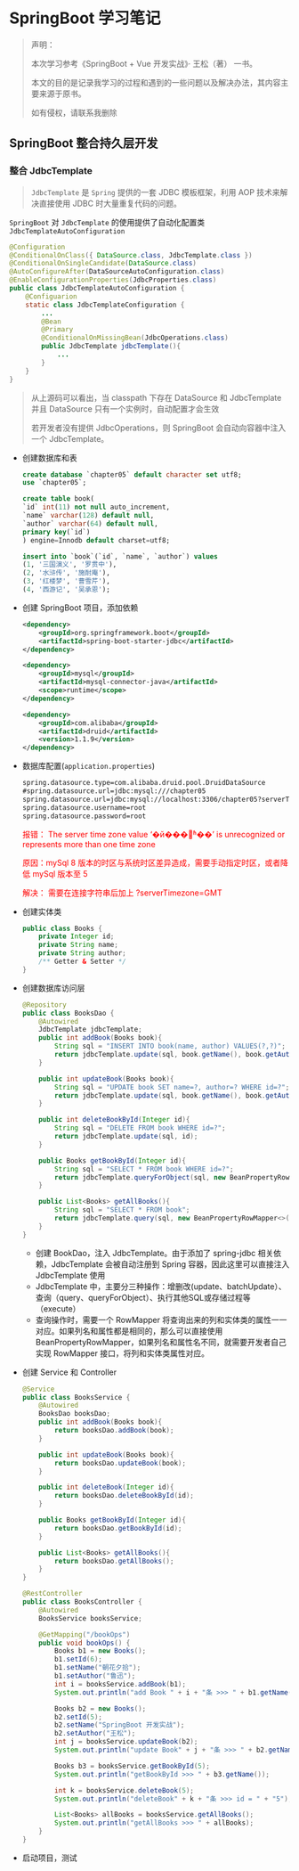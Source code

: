 # SpringBoot 学习笔记

> 声明：
> 
> 本次学习参考《SpringBoot + Vue 开发实战》· 王松（著） 一书。
> 
> 本文的目的是记录我学习的过程和遇到的一些问题以及解决办法，其内容主要来源于原书。
> 
> 如有侵权，请联系我删除

## SpringBoot 整合持久层开发

### 整合 JdbcTemplate

> `JdbcTemplate` 是 `Spring` 提供的一套 JDBC 模板框架，利用 AOP 技术来解决直接使用 JDBC 时大量重复代码的问题。

`SpringBoot` 对 `JdbcTemplate` 的使用提供了自动化配置类 `JdbcTemplateAutoConfiguration`

```java
@Configuration
@ConditionalOnClass({ DataSource.class, JdbcTemplate.class })
@ConditionalOnSingleCandidate(DataSource.class)
@AutoConfigureAfter(DataSourceAutoConfiguration.class)
@EnableConfigurationProperties(JdbcProperties.class)
public class JdbcTemplateAutoConfiguration {
	@Configuarion
	static class JdbcTemplateConfiguration {
		...
		@Bean
		@Primary
		@ConditionalOnMissingBean(JdbcOperations.class)
		public JdbcTemplate jdbcTemplate(){
			...
		}
	}
}
```

> 从上源码可以看出，当 classpath 下存在 DataSource 和 JdbcTemplate 并且 DataSource 只有一个实例时，自动配置才会生效
> 
> 若开发者没有提供 JdbcOperations，则 SpringBoot 会自动向容器中注入一个 JdbcTemplate。

- 创建数据库和表

	```sql
	create database `chapter05` default character set utf8;
	use `chapter05`;
	
	create table book(
	`id` int(11) not null auto_increment,
	`name` varchar(128) default null,
	`author` varchar(64) default null,
	primary key(`id`)
	) engine=Innodb default charset=utf8;
	
	insert into `book`(`id`, `name`, `author`) values 
	(1, '三国演义', '罗贯中'),
	(2, '水浒传', '施耐庵'),
	(3, '红楼梦', '曹雪芹'),
	(4, '西游记', '吴承恩');

	```

- 创建 SpringBoot 项目，添加依赖

	```xml
    <dependency>
        <groupId>org.springframework.boot</groupId>
        <artifactId>spring-boot-starter-jdbc</artifactId>
    </dependency>

    <dependency>
        <groupId>mysql</groupId>
        <artifactId>mysql-connector-java</artifactId>
        <scope>runtime</scope>
    </dependency>

    <dependency>
        <groupId>com.alibaba</groupId>
        <artifactId>druid</artifactId>
        <version>1.1.9</version>
    </dependency>
	```

- 数据库配置(`application.properties`)

	```xml
	spring.datasource.type=com.alibaba.druid.pool.DruidDataSource
	#spring.datasource.url=jdbc:mysql:///chapter05
	spring.datasource.url=jdbc:mysql://localhost:3306/chapter05?serverTimezone=GMT
	spring.datasource.username=root
	spring.datasource.password=root
	```
	
	<font color=red>
	报错： The server time zone value ‘�й���׼ʱ��’ is unrecognized or represents more than one time zone
	
	原因：mySql 8 版本的时区与系统时区差异造成，需要手动指定时区，或者降低 mySql 版本至 5

	解决： 需要在连接字符串后加上 ?serverTimezone=GMT
	</font>
	
- 创建实体类

	```java
	public class Books {
	    private Integer id;
	    private String name;
	    private String author;
		/** Getter & Setter */
	}
	```

- 创建数据库访问层

	```java
	@Repository
	public class BooksDao {
	    @Autowired
	    JdbcTemplate jdbcTemplate;
	    public int addBook(Books book){
	        String sql = "INSERT INTO book(name, author) VALUES(?,?)";
	        return jdbcTemplate.update(sql, book.getName(), book.getAuthor());
	    }
	
	    public int updateBook(Books book){
	        String sql = "UPDATE book SET name=?, author=? WHERE id=?";
	        return jdbcTemplate.update(sql, book.getName(), book.getAuthor(), book.getId());
	    }
	
	    public int deleteBookById(Integer id){
	        String sql = "DELETE FROM book WHERE id=?";
	        return jdbcTemplate.update(sql, id);
	    }
	
	    public Books getBookById(Integer id){
	        String sql = "SELECT * FROM book WHERE id=?";
	        return jdbcTemplate.queryForObject(sql, new BeanPropertyRowMapper<>(Books.class), id);
	    }
	
	    public List<Books> getAllBooks(){
	        String sql = "SELECT * FROM book";
	        return jdbcTemplate.query(sql, new BeanPropertyRowMapper<>(Books.class));
	    }
	}
	```

	- 创建 BookDao，注入 JdbcTemplate。由于添加了 spring-jdbc 相关依赖，JdbcTemplate 会被自动注册到 Spring 容器，因此这里可以直接注入 JdbcTemplate 使用
	- JdbcTemplate 中，主要分三种操作：增删改(update、batchUpdate）、查询（query、queryForObject）、执行其他SQL或存储过程等（execute）
	- 查询操作时，需要一个 RowMapper 将查询出来的列和实体类的属性一一对应。如果列名和属性都是相同的，那么可以直接使用 BeanPropertyRowMapper，如果列名和属性名不同，就需要开发者自己实现 RowMapper 接口，将列和实体类属性对应。


- 创建 Service 和 Controller

	```java
	@Service
	public class BooksService {
	    @Autowired
	    BooksDao booksDao;
	    public int addBook(Books book){
	        return booksDao.addBook(book);
	    }
	
	    public int updateBook(Books book){
	        return booksDao.updateBook(book);
	    }
	
	    public int deleteBook(Integer id){
	        return booksDao.deleteBookById(id);
	    }
	
	    public Books getBookById(Integer id){
	        return booksDao.getBookById(id);
	    }
	
	    public List<Books> getAllBooks(){
	        return booksDao.getAllBooks();
	    }
	}
	```

	```java
	@RestController
	public class BooksController {
	    @Autowired
	    BooksService booksService;
	
	    @GetMapping("/bookOps")
	    public void bookOps() {
	        Books b1 = new Books();
	        b1.setId(6);
	        b1.setName("朝花夕拾");
	        b1.setAuthor("鲁迅");
	        int i = booksService.addBook(b1);
	        System.out.println("add Book " + i + "条 >>> " + b1.getName());
	
	        Books b2 = new Books();
	        b2.setId(5);
	        b2.setName("SpringBoot 开发实战");
	        b2.setAuthor("王松");
	        int j = booksService.updateBook(b2);
	        System.out.println("update Book" + j + "条 >>> " + b2.getName());
	
	        Books b3 = booksService.getBookById(5);
	        System.out.println("getBookById >>> " + b3.getName());
	
	        int k = booksService.deleteBook(5);
	        System.out.println("deleteBook" + k + "条 >>> id = " + "5");
	
	        List<Books> allBooks = booksService.getAllBooks();
	        System.out.println("getAllBooks >>> " + allBooks);
	    }
	}
	```

- 启动项目，测试

